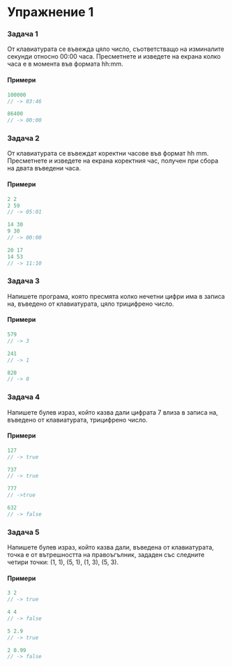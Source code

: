 Упражнение 1
============

### Задача 1 ###

От клавиатурата се въвежда цяло число, съответстващо на изминалите секунди относно 00:00 часа. Пресметнете и изведете на екрана колко часа е в момента във формата hh:mm.

#### Примери ####

```c++
100000
// -> 03:46

86400
// -> 00:00
```

### Задача 2 ###

От клавиатурата се въвеждат коректни часове във формат hh mm. Пресметнете и изведете на екрана коректния час, получен при сбора на двата въведени часа.

#### Примери ####

```c++
2 2
2 59
// -> 05:01

14 30
9 30
// -> 00:00

20 17
14 53
// -> 11:10
```

### Задача 3 ###

Напишете програма, която пресмята колко нечетни цифри има в записа на, въведено от клавиатурата, цяло трицифрено число.

#### Примери ####

```c++
579
// -> 3

241
// -> 1

820
// -> 0
```

### Задача 4 ###

Напишете булев израз, който казва дали цифрата 7 влиза в записа на, въведено от клавиатурата, трицифрено число.

#### Примери ####

```c++
127
// -> true

737
// -> true

777
// ->true

632
// -> false
```

### Задача 5 ###

Напишете булев израз, който казва дали, въведена от клавиатурата, точка е от вътрешността на правоъгълник, зададен със следните четири точки: (1, 1), (5, 1), (1, 3), (5, 3).

#### Примери ####

```c++
3 2
// -> true

4 4
// -> false

5 2.9
// -> true

2 0.99
// -> false
```
